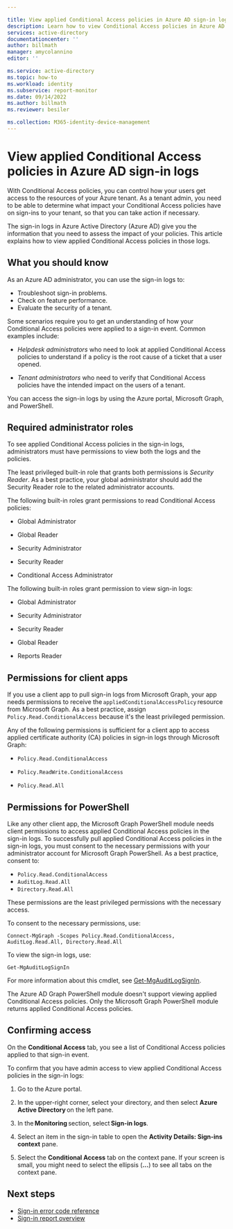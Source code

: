 ```yaml
---

title: View applied Conditional Access policies in Azure AD sign-in logs
description: Learn how to view Conditional Access policies in Azure AD sign-in logs so that you can assess the impact of those policies.
services: active-directory
documentationcenter: ''
author: billmath
manager: amycolannino
editor: ''

ms.service: active-directory
ms.topic: how-to
ms.workload: identity
ms.subservice: report-monitor
ms.date: 09/14/2022
ms.author: billmath
ms.reviewer: besiler 

ms.collection: M365-identity-device-management
---
```


# View applied Conditional Access policies in Azure AD sign-in logs

With Conditional Access policies, you can control how your users get access to the resources of your Azure tenant. As a tenant admin, you need to be able to determine what impact your Conditional Access policies have on sign-ins to your tenant, so that you can take action if necessary. 

The sign-in logs in Azure Active Directory (Azure AD) give you the information that you need to assess the impact of your policies. This article explains how to view applied Conditional Access policies in those logs.

## What you should know

As an Azure AD administrator, you can use the sign-in logs to:

- Troubleshoot sign-in problems.
- Check on feature performance.
- Evaluate the security of a tenant.

Some scenarios require you to get an understanding of how your Conditional Access policies were applied to a sign-in event. Common examples include:

- *Helpdesk administrators* who need to look at applied Conditional Access policies to understand if a policy is the root cause of a ticket that a user opened. 

- *Tenant administrators* who need to verify that Conditional Access policies have the intended impact on the users of a tenant.

You can access the sign-in logs by using the Azure portal, Microsoft Graph, and PowerShell.  

## Required administrator roles 

To see applied Conditional Access policies in the sign-in logs, administrators must have permissions to view both the logs and the policies.

The least privileged built-in role that grants both permissions is *Security Reader*. As a best practice, your global administrator should add the Security Reader role to the related administrator accounts. 

The following built-in roles grant permissions to read Conditional Access policies:

- Global Administrator 

- Global Reader 

- Security Administrator 

- Security Reader 

- Conditional Access Administrator 


The following built-in roles grant permission to view sign-in logs: 

- Global Administrator 

- Security Administrator 

- Security Reader 

- Global Reader 

- Reports Reader 

## Permissions for client apps 

If you use a client app to pull sign-in logs from Microsoft Graph, your app needs permissions to receive the `appliedConditionalAccessPolicy` resource from Microsoft Graph. As a best practice, assign `Policy.Read.ConditionalAccess` because it's the least privileged permission. 

Any of the following permissions is sufficient for a client app to access applied certificate authority (CA) policies in sign-in logs through Microsoft Graph: 

- `Policy.Read.ConditionalAccess` 

- `Policy.ReadWrite.ConditionalAccess` 

- `Policy.Read.All` 

## Permissions for PowerShell 

Like any other client app, the Microsoft Graph PowerShell module needs client permissions to access applied Conditional Access policies in the sign-in logs. To successfully pull applied Conditional Access policies in the sign-in logs, you must consent to the necessary permissions with your administrator account for Microsoft Graph PowerShell. As a best practice, consent to:

- `Policy.Read.ConditionalAccess`
- `AuditLog.Read.All` 
- `Directory.Read.All` 

These permissions are the least privileged permissions with the necessary access. 

To consent to the necessary permissions, use: 

`Connect-MgGraph -Scopes Policy.Read.ConditionalAccess, AuditLog.Read.All, Directory.Read.All`

To view the sign-in logs, use: 

`Get-MgAuditLogSignIn`

For more information about this cmdlet, see [Get-MgAuditLogSignIn](https://learn.microsoft.com/powershell/module/microsoft.graph.reports/get-mgauditlogsignin?view=graph-powershell-1.0).

The Azure AD Graph PowerShell module doesn't support viewing applied Conditional Access policies. Only the Microsoft Graph PowerShell module returns applied Conditional Access policies.  

## Confirming access 

On the **Conditional Access** tab, you see a list of Conditional Access policies applied to that sign-in event. 

To confirm that you have admin access to view applied Conditional Access policies in the sign-in logs: 

1. Go to the Azure portal. 

2. In the upper-right corner, select your directory, and then select **Azure Active Directory** on the left pane. 

3. In the **Monitoring** section, select **Sign-in logs**. 

4. Select an item in the sign-in table to open the **Activity Details: Sign-ins context** pane.  

5. Select the **Conditional Access** tab on the context pane. If your screen is small, you might need to select the ellipsis (**...**) to see all tabs on the context pane.  

## Next steps

* [Sign-in error code reference](./concept-sign-ins.md)
* [Sign-in report overview](concept-sign-ins.md)
